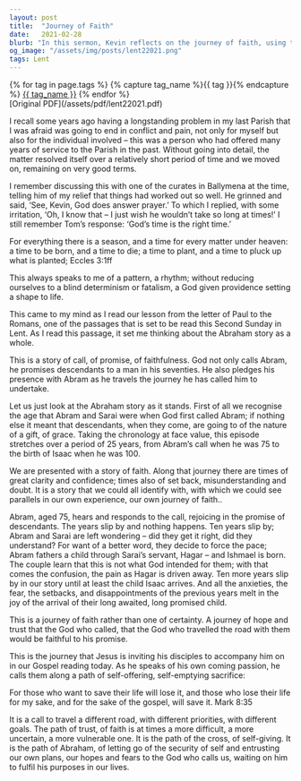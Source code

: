 ```yaml
---
layout: post
title:  "Journey of Faith"
date:   2021-02-28
blurb: "In this sermon, Kevin reflects on the journey of faith, using the story of Abraham as a metaphor. He discusses the challenges and doubts that can arise along the way, and the importance of trust and patience in God's timing. He also draws parallels between Abraham's journey and the path of self-sacrifice that Jesus calls his disciples to follow."
og_image: "/assets/img/posts/lent22021.png"
tags: Lent
---    
```

<div class="tag-pills">
  {% for tag in page.tags %}
    {% capture tag_name %}{{ tag }}{% endcapture %}
    <a href="{{ site.baseurl }}/tag/{{ tag_name | slugify }}" class="tag-pill">{{ tag_name }}</a>
  {% endfor %}
</div>
[Original PDF](/assets/pdf/lent22021.pdf)

I recall some years ago having a longstanding problem in my last Parish that I was afraid was going to end in conflict and pain, not only for myself but also for the individual involved – this was a person who had offered many years of service to the Parish in the past. Without going into detail, the matter resolved itself over a relatively short period of time and we moved on, remaining on very good terms.

I remember discussing this with one of the curates in Ballymena at the time, telling him of my relief that things had worked out so well. He grinned and said, ‘See, Kevin, God does answer prayer.’ To which I replied, with some irritation, ‘Oh, I know that – I just wish he wouldn’t take so long at times!’ I still remember Tom’s response: ‘God’s time is the right time.’

For everything there is a season, and a time for every matter under heaven: a time to be born, and a time to die; a time to plant, and a time to pluck up what is planted; Eccles 3:1ff

This always speaks to me of a pattern, a rhythm; without reducing ourselves to a blind determinism or fatalism, a God given providence setting a shape to life.

This came to my mind as I read our lesson from the letter of Paul to the Romans, one of the passages that is set to be read this Second Sunday in Lent. As I read this passage, it set me thinking about the Abraham story as a whole.

This is a story of call, of promise, of faithfulness. God not only calls Abram, he promises descendants to a man in his seventies. He also pledges his presence with Abram as he travels the journey he has called him to undertake.

Let us just look at the Abraham story as it stands. First of all we recognise the age that Abram and Sarai were when God first called Abram; if nothing else it meant that descendants, when they come, are going to of the nature of a gift, of grace. Taking the chronology at face value, this episode stretches over a period of 25 years, from Abram’s call when he was 75 to the birth of Isaac when he was 100.

We are presented with a story of faith. Along that journey there are times of great clarity and confidence; times also of set back, misunderstanding and doubt. It is a story that we could all identify with, with which we could see parallels in our own experience, our own journey of faith..

Abram, aged 75, hears and responds to the call, rejoicing in the promise of descendants. The years slip by and nothing happens. Ten years slip by; Abram and Sarai are left wondering – did they get it right, did they understand? For want of a better word, they decide to force the pace; Abram fathers a child through Sarai’s servant, Hagar – and Ishmael is born. The couple learn that this is not what God intended for them; with that comes the confusion, the pain as Hagar is driven away. Ten more years slip by in our story until at least the child Isaac arrives. And all the anxieties, the fear, the setbacks, and disappointments of the previous years melt in the joy of the arrival of their long awaited, long promised child.

This is a journey of faith rather than one of certainty. A journey of hope and trust that the God who called, that the God who travelled the road with them would be faithful to his promise.

This is the journey that Jesus is inviting his disciples to accompany him on in our Gospel reading today. As he speaks of his own coming passion, he calls them along a path of self-offering, self-emptying sacrifice:

For those who want to save their life will lose it, and those who lose their life for my sake, and for the sake of the gospel, will save it. Mark 8:35

It is a call to travel a different road, with different priorities, with different goals. The path of trust, of faith is at times a more difficult, a more uncertain, a more vulnerable one. It is the path of the cross, of self-giving. It is the path of Abraham, of letting go of the security of self and entrusting our own plans, our hopes and fears to the God who calls us, waiting on him to fulfil his purposes in our lives.
